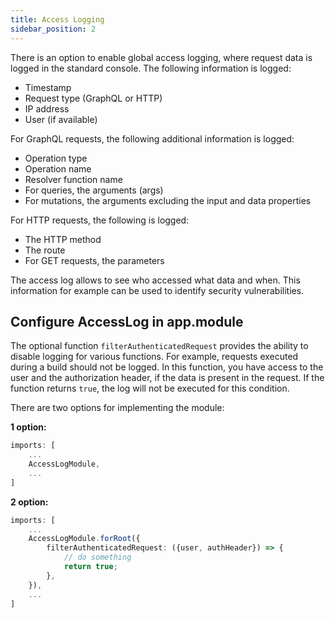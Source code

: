 ```yaml
---
title: Access Logging
sidebar_position: 2
---
```


There is an option to enable global access logging, where request data is logged in the standard console. The following information is logged:

-   Timestamp
-   Request type (GraphQL or HTTP)
-   IP address
-   User (if available)

For GraphQL requests, the following additional information is logged:

-   Operation type
-   Operation name
-   Resolver function name
-   For queries, the arguments (args)
-   For mutations, the arguments excluding the input and data properties

For HTTP requests, the following is logged:

-   The HTTP method
-   The route
-   For GET requests, the parameters

The access log allows to see who accessed what data and when. This information for example can be used to identify security vulnerabilities.

## Configure AccessLog in app.module

The optional function `filterAuthenticatedRequest` provides the ability to disable logging for various functions. For example, requests executed during a build should not be logged. In this function, you have access to the user and the authorization header, if the data is present in the request. If the function returns `true`, the log will not be executed for this condition.

There are two options for implementing the module:

**1 option:**

```ts
imports: [
    ...
    AccessLogModule,
    ...
]
```

**2 option:**

```ts
imports: [
    ...
    AccessLogModule.forRoot({
        filterAuthenticatedRequest: ({user, authHeader}) => {
            // do something
            return true;
        },
    }),
    ...
]
```
